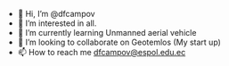 - 👋 Hi, I’m @dfcampov
- 👀 I’m interested in all.
- 🌱 I’m currently learning Unmanned aerial vehicle
- 💞️ I’m looking to collaborate on Geotemlos (My start up)
- 📫 How to reach me dfcampov@espol.edu.ec

<!---
dfcampov/dfcampov is a ✨ special ✨ repository because its `README.md` (this file) appears on your GitHub profile.
You can click the Preview link to take a look at your changes.
--->

